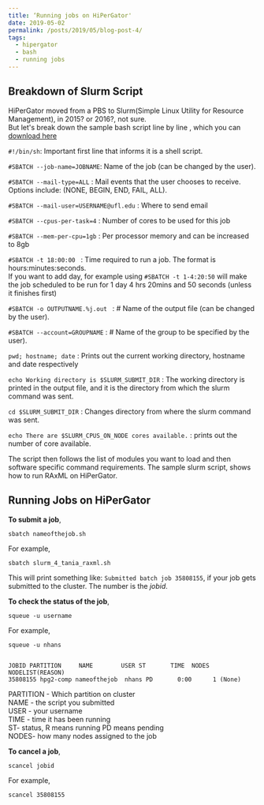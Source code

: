 ```yaml
---
title: ‘Running jobs on HiPerGator'
date: 2019-05-02
permalink: /posts/2019/05/blog-post-4/
tags:
  - hipergator
  - bash
  - running jobs
---
```


Breakdown of Slurm Script
------
HiPerGator moved from a PBS to Slurm(Simple Linux Utility for Resource Management), in 2015? or 2016?, not sure.  
But let's break down the sample bash script line by line , which you can [download here](http://NatyaHans.github.io/files/slurm_4_tania_raxml.sh)

`#!/bin/sh`: Important first line that informs it is a shell script.  

`#SBATCH --job-name=JOBNAME`: Name of the job (can be changed by the user).  

`#SBATCH --mail-type=ALL` :  Mail events that the user chooses to receive. Options include: (NONE, BEGIN, END, FAIL, ALL).  

`#SBATCH --mail-user=USERNAME@ufl.edu` : Where to send email  

`#SBATCH --cpus-per-task=4` :  Number of cores to be used for this job  

`#SBATCH --mem-per-cpu=1gb` :  Per processor memory and can be increased to 8gb  

`#SBATCH -t 18:00:00 ` : Time required to run a job. The format is hours:minutes:seconds.  
If you want to add day, for example using `#SBATCH -t 1-4:20:50` will make the job scheduled to be run for 1 day 4 hrs 20mins and 50 seconds (unless it finishes first)  

`#SBATCH -o OUTPUTNAME.%j.out ` :  # Name of the output file (can be changed by the user).   

`#SBATCH --account=GROUPNAME`  : # Name of the group to be specified by the user).  

`pwd; hostname; date`  : Prints out the current working directory, hostname and date respectively   

`echo Working directory is $SLURM_SUBMIT_DIR`  : The working directory is printed in the output file, and it is the directory from which the slurm command was sent.   

`cd $SLURM_SUBMIT_DIR`  :  Changes directory from where the slurm command was sent.  

`echo There are $SLURM_CPUS_ON_NODE cores available.` : prints out the number of core available.   

The script then follows the list of modules you want to load and then software specific command requirements. The sample slurm script, shows how to run RAxML on HiPerGator. 

Running Jobs on HiPerGator
------
**To submit a job**,

    sbatch nameofthejob.sh
    
For example,

    sbatch slurm_4_tania_raxml.sh

This will print something like: `Submitted batch job 35808155`, if your job gets submitted to the cluster. The number is the *jobid*. 

**To check the status of the job**,
    
    squeue -u username

For example,
  
    squeue -u nhans


    JOBID PARTITION     NAME        USER ST       TIME  NODES NODELIST(REASON)
    35808155 hpg2-comp nameofthejob  nhans PD       0:00      1 (None)
    
PARTITION - Which partition on cluster  
NAME - the script you submitted  
USER - your username  
TIME - time it has been running  
ST- status, R means running PD means pending  
NODES- how many nodes assigned to the job  

**To cancel a job**,  

    scancel jobid
    
For example,

    scancel 35808155
    



